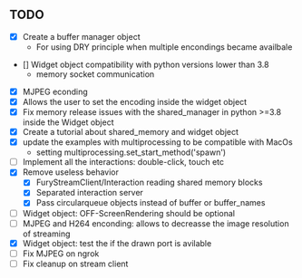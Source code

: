 
## TODO
- [x] Create a buffer manager object
  - For using DRY principle when multiple encondings became availbale
- [] Widget object compatibility with python versions lower than 3.8
  - memory socket communication  
- [x] MJPEG econding
- [x] Allows the user to set the encoding inside the widget object
- [x] Fix memory release issues with the shared_manager in python >=3.8 inside the Widget object
- [x] Create a tutorial about shared_memory and widget object
- [x] update the examples with multiprocessing to be compatible with MacOs
  - setting multiprocessing.set_start_method('spawn')
- [ ] Implement all the interactions: double-click, touch etc
- [x] Remove useless behavior
  - [x] FuryStreamClient/Interaction reading shared memory blocks
  - [x] Separated interaction server
  - [x] Pass circularqueue objects instead of buffer or buffer_names
- [ ]  Widget object: OFF-ScreenRendering should be optional 
- [ ] MJPEG and H264 enconding:  allows to decreasse the image resolution of  streaming
- [x] Widget object: test the if the drawn port is avilable
- [ ] Fix MJPEG  on ngrok
- [ ] Fix cleanup on stream client
